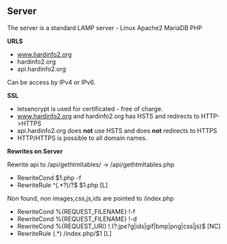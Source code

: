 Server
--------

The server is a standard LAMP server - Linux Apache2 MariaDB PHP

**URLS**

- www.hardinfo2.org
- hardinfo2.org
- api.hardinfo2.org

Can be access by IPv4 or IPv6.

**SSL**
- letsencrypt is used for certificated - free of charge.
- www.hardinfo2.org and hardinfo2.org has HSTS and redirects to HTTP->HTTPS
- api.hardinfo2.org does **not** use HSTS and does **not** redirects to HTTPS
- HTTP/HTTPS is possible to all domain names.

**Rewrites on Server**
 
Rewrite api to /api/gethtmltables/ -> /api/gethtmltables.php
 - RewriteCond $1.php -f
 - RewriteRule ^(.*?)/?$ $1.php [L]

Non found, non images,css,js,ids are pointed to /index.php
 - RewriteCond %{REQUEST_FILENAME} !-f
 - RewriteCond %{REQUEST_FILENAME} !-d
 - RewriteCond %{REQUEST_URI} !\.(?:jpe?g|ids|gif|bmp|png|css|js)$ [NC]
 - RewriteRule (.*) /index.php/$1 [L]
